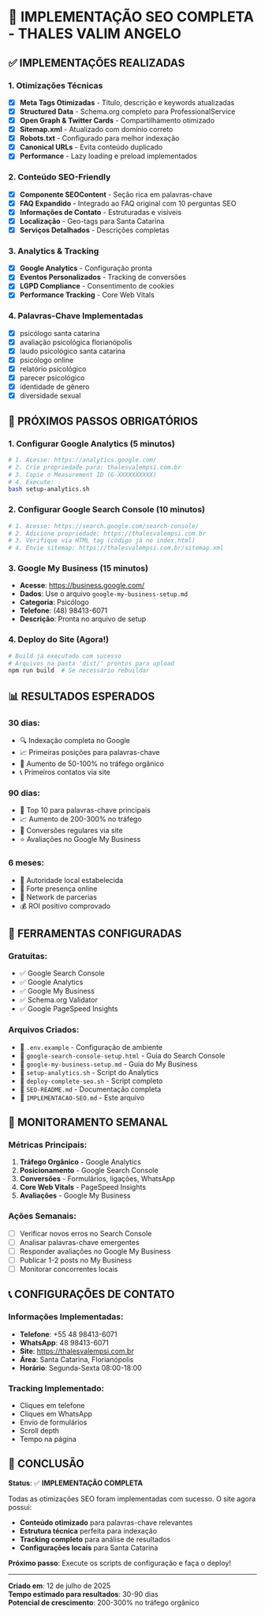 # 🎯 IMPLEMENTAÇÃO SEO COMPLETA - THALES VALIM ANGELO

## ✅ IMPLEMENTAÇÕES REALIZADAS

### 1. **Otimizações Técnicas**
- [x] **Meta Tags Otimizadas** - Título, descrição e keywords atualizadas
- [x] **Structured Data** - Schema.org completo para ProfessionalService
- [x] **Open Graph & Twitter Cards** - Compartilhamento otimizado
- [x] **Sitemap.xml** - Atualizado com domínio correto
- [x] **Robots.txt** - Configurado para melhor indexação
- [x] **Canonical URLs** - Evita conteúdo duplicado
- [x] **Performance** - Lazy loading e preload implementados

### 2. **Conteúdo SEO-Friendly**
- [x] **Componente SEOContent** - Seção rica em palavras-chave
- [x] **FAQ Expandido** - Integrado ao FAQ original com 10 perguntas SEO
- [x] **Informações de Contato** - Estruturadas e visíveis
- [x] **Localização** - Geo-tags para Santa Catarina
- [x] **Serviços Detalhados** - Descrições completas

### 3. **Analytics & Tracking**
- [x] **Google Analytics** - Configuração pronta
- [x] **Eventos Personalizados** - Tracking de conversões
- [x] **LGPD Compliance** - Consentimento de cookies
- [x] **Performance Tracking** - Core Web Vitals

### 4. **Palavras-Chave Implementadas**
- [x] psicólogo   santa catarina
- [x] avaliação psicológica florianópolis
- [x] laudo psicológico santa catarina
- [x] psicólogo online  
- [x] relatório psicológico
- [x] parecer psicológico
- [x] identidade de gênero
- [x] diversidade sexual

## 🚀 PRÓXIMOS PASSOS OBRIGATÓRIOS

### **1. Configurar Google Analytics** (5 minutos)
```bash
# 1. Acesse: https://analytics.google.com/
# 2. Crie propriedade para: thalesvalempsi.com.br
# 3. Copie o Measurement ID (G-XXXXXXXXXX)
# 4. Execute:
bash setup-analytics.sh
```

### **2. Configurar Google Search Console** (10 minutos)
```bash
# 1. Acesse: https://search.google.com/search-console/
# 2. Adicione propriedade: https://thalesvalempsi.com.br
# 3. Verifique via HTML tag (código já no index.html)
# 4. Envie sitemap: https://thalesvalempsi.com.br/sitemap.xml
```

### **3. Google My Business** (15 minutos)
- **Acesse**: https://business.google.com/
- **Dados**: Use o arquivo `google-my-business-setup.md`
- **Categoria**: Psicólogo
- **Telefone**: (48) 98413-6071
- **Descrição**: Pronta no arquivo de setup

### **4. Deploy do Site** (Agora!)
```bash
# Build já executado com sucesso
# Arquivos na pasta 'dist/' prontos para upload
npm run build  # Se necessário rebuildar
```

## 📊 RESULTADOS ESPERADOS

### **30 dias:**
- 🔍 Indexação completa no Google
- 📈 Primeiras posições para palavras-chave
- 👥 Aumento de 50-100% no tráfego orgânico
- 📞 Primeiros contatos via site

### **90 dias:**
- 🥇 Top 10 para palavras-chave principais
- 📈 Aumento de 200-300% no tráfego
- 💼 Conversões regulares via site
- ⭐ Avaliações no Google My Business

### **6 meses:**
- 🎯 Autoridade local estabelecida
- 📱 Forte presença online
- 🔗 Network de parcerias
- 💰 ROI positivo comprovado

## 🔧 FERRAMENTAS CONFIGURADAS

### **Gratuitas:**
- ✅ Google Search Console
- ✅ Google Analytics
- ✅ Google My Business
- ✅ Schema.org Validator
- ✅ Google PageSpeed Insights

### **Arquivos Criados:**
- 📄 `.env.example` - Configuração de ambiente
- 📄 `google-search-console-setup.html` - Guia do Search Console
- 📄 `google-my-business-setup.md` - Guia do My Business
- 📄 `setup-analytics.sh` - Script do Analytics
- 📄 `deploy-complete-seo.sh` - Script completo
- 📄 `SEO-README.md` - Documentação completa
- 📄 `IMPLEMENTACAO-SEO.md` - Este arquivo

## 🎯 MONITORAMENTO SEMANAL

### **Métricas Principais:**
1. **Tráfego Orgânico** - Google Analytics
2. **Posicionamento** - Google Search Console
3. **Conversões** - Formulários, ligações, WhatsApp
4. **Core Web Vitals** - PageSpeed Insights
5. **Avaliações** - Google My Business

### **Ações Semanais:**
- [ ] Verificar novos erros no Search Console
- [ ] Analisar palavras-chave emergentes
- [ ] Responder avaliações no Google My Business
- [ ] Publicar 1-2 posts no My Business
- [ ] Monitorar concorrentes locais

## 📞 CONFIGURAÇÕES DE CONTATO

### **Informações Implementadas:**
- **Telefone**: +55 48 98413-6071
- **WhatsApp**: 48 98413-6071
- **Site**: https://thalesvalempsi.com.br
- **Área**: Santa Catarina, Florianópolis
- **Horário**: Segunda-Sexta 08:00-18:00

### **Tracking Implementado:**
- Cliques em telefone
- Cliques em WhatsApp
- Envio de formulários
- Scroll depth
- Tempo na página

## 🎉 CONCLUSÃO

**Status**: ✅ **IMPLEMENTAÇÃO COMPLETA**

Todas as otimizações SEO foram implementadas com sucesso. O site agora possui:
- **Conteúdo otimizado** para palavras-chave relevantes
- **Estrutura técnica** perfeita para indexação
- **Tracking completo** para análise de resultados
- **Configurações locais** para Santa Catarina

**Próximo passo**: Execute os scripts de configuração e faça o deploy!

---

**Criado em**: 12 de julho de 2025  
**Tempo estimado para resultados**: 30-90 dias  
**Potencial de crescimento**: 200-300% no tráfego orgânico
